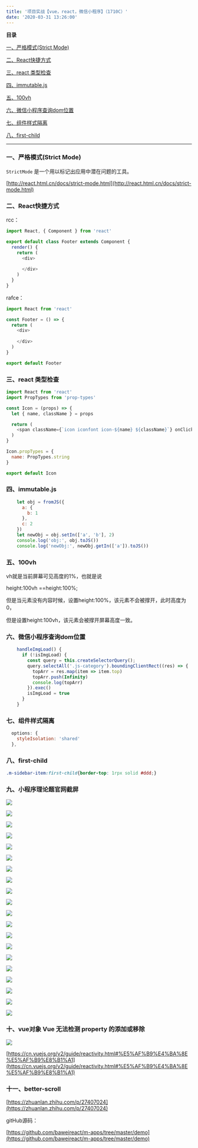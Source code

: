 ```yaml
---
title: '项目实战【vue，react，微信小程序】（1710C）'
date: '2020-03-31 13:26:00'
---   
```

**目录**

[一、严格模式(Strict Mode)](#%E4%B8%80%E3%80%81%E4%B8%A5%E6%A0%BC%E6%A8%A1%E5%BC%8F%28Strict%20Mode%29)

[二、React快捷方式](#%E4%BA%8C%E3%80%81React%E5%BF%AB%E6%8D%B7%E6%96%B9%E5%BC%8F)

[三、react 类型检查](#%E4%B8%89%E3%80%81react%20%E7%B1%BB%E5%9E%8B%E6%A3%80%E6%9F%A5)

[四、immutable.js](#%E5%9B%9B%E3%80%81immutable.js)

[五、100vh](#%E4%BA%94%E3%80%81100vh)

[六、微信小程序查询dom位置](#%E5%85%AD%E3%80%81%E5%BE%AE%E4%BF%A1%E5%B0%8F%E7%A8%8B%E5%BA%8F%E6%9F%A5%E8%AF%A2dom%E4%BD%8D%E7%BD%AE)

[七、组件样式隔离](#%E4%B8%83%E3%80%81%E7%BB%84%E4%BB%B6%E6%A0%B7%E5%BC%8F%E9%9A%94%E7%A6%BB)

[八、first-child](#%E5%85%AB%E3%80%81first-child)

---

### 一、严格模式(Strict Mode)

`StrictMode` 是一个用以标记出应用中潜在问题的工具。

[http://react.html.cn/docs/strict-mode.html](http://react.html.cn/docs/strict-mode.html)

### 二、React快捷方式

rcc：

```javascript
import React, { Component } from 'react'

export default class Footer extends Component {
  render() {
    return (
      <div>
        
      </div>
    )
  }
}
```

rafce：

```javascript
import React from 'react'

const Footer = () => {
  return (
    <div>
      
    </div>
  )
}

export default Footer
```

### 三、react 类型检查

```javascript
import React from 'react'
import PropTypes from 'prop-types'

const Icon = (props) => {
  let { name, className } = props

  return (
    <span className={`icon iconfont icon-${name} ${className}`} onClick={props.onClick} ></span>
  )
}

Icon.propTypes = {
  name: PropTypes.string
}

export default Icon
```

### 四、immutable.js

```javascript
    let obj = fromJS({
      a: {
        b: 1
      },
      c: 2
    })
    let newObj = obj.setIn(['a', 'b'], 2)
    console.log('obj:', obj.toJS())
    console.log('newObj:', newObj.getIn(['a']).toJS())
```

### 五、100vh

vh就是当前屏幕可见高度的1%，也就是说

height:100vh ==height:100%;

但是当元素没有内容时候，设置height:100%，该元素不会被撑开，此时高度为0，

但是设置height:100vh，该元素会被撑开屏幕高度一致。

### 六、微信小程序查询dom位置

```javascript
    handleImgLoad() {
      if (!isImgLoad) {
        const query = this.createSelectorQuery();
        query.selectAll('.js-category').boundingClientRect((res) => {
          topArr = res.map(item => item.top)
          topArr.push(Infinity)
          console.log(topArr)
        }).exec()
        isImgLoad = true
      }
    }
```

### 七、组件样式隔离

```javascript
  options: {
    styleIsolation: 'shared'
  },
```

### 八、first-child

```css
.m-sidebar-item:first-child{border-top: 1rpx solid #ddd;}
```

### 九、小程序理论题官网截屏

![](https://img-blog.csdnimg.cn/2020041009312019.png?x-oss-processimage/watermark,type_ZmFuZ3poZW5naGVpdGk,shadow_10,text_aHR0cHM6Ly9ibG9nLmNzZG4ubmV0L3h1dG9uZ2Jhbw,size_16,color_FFFFFF,t_70)

![](https://img-blog.csdnimg.cn/20200410093133242.png?x-oss-processimage/watermark,type_ZmFuZ3poZW5naGVpdGk,shadow_10,text_aHR0cHM6Ly9ibG9nLmNzZG4ubmV0L3h1dG9uZ2Jhbw,size_16,color_FFFFFF,t_70)

![](https://img-blog.csdnimg.cn/20200410093151299.png?x-oss-processimage/watermark,type_ZmFuZ3poZW5naGVpdGk,shadow_10,text_aHR0cHM6Ly9ibG9nLmNzZG4ubmV0L3h1dG9uZ2Jhbw,size_16,color_FFFFFF,t_70)

![](https://img-blog.csdnimg.cn/20200410100249129.png?x-oss-processimage/watermark,type_ZmFuZ3poZW5naGVpdGk,shadow_10,text_aHR0cHM6Ly9ibG9nLmNzZG4ubmV0L3h1dG9uZ2Jhbw,size_16,color_FFFFFF,t_70)

![](https://img-blog.csdnimg.cn/20200410100314991.png?x-oss-processimage/watermark,type_ZmFuZ3poZW5naGVpdGk,shadow_10,text_aHR0cHM6Ly9ibG9nLmNzZG4ubmV0L3h1dG9uZ2Jhbw,size_16,color_FFFFFF,t_70)

![](https://img-blog.csdnimg.cn/20200410100327164.png?x-oss-processimage/watermark,type_ZmFuZ3poZW5naGVpdGk,shadow_10,text_aHR0cHM6Ly9ibG9nLmNzZG4ubmV0L3h1dG9uZ2Jhbw,size_16,color_FFFFFF,t_70)

![](https://img-blog.csdnimg.cn/2020041010034045.png?x-oss-processimage/watermark,type_ZmFuZ3poZW5naGVpdGk,shadow_10,text_aHR0cHM6Ly9ibG9nLmNzZG4ubmV0L3h1dG9uZ2Jhbw,size_16,color_FFFFFF,t_70)

![](https://img-blog.csdnimg.cn/20200410100349984.png?x-oss-processimage/watermark,type_ZmFuZ3poZW5naGVpdGk,shadow_10,text_aHR0cHM6Ly9ibG9nLmNzZG4ubmV0L3h1dG9uZ2Jhbw,size_16,color_FFFFFF,t_70)

![](https://img-blog.csdnimg.cn/20200410100401559.png?x-oss-processimage/watermark,type_ZmFuZ3poZW5naGVpdGk,shadow_10,text_aHR0cHM6Ly9ibG9nLmNzZG4ubmV0L3h1dG9uZ2Jhbw,size_16,color_FFFFFF,t_70)

![](https://img-blog.csdnimg.cn/20200410103206913.png?x-oss-processimage/watermark,type_ZmFuZ3poZW5naGVpdGk,shadow_10,text_aHR0cHM6Ly9ibG9nLmNzZG4ubmV0L3h1dG9uZ2Jhbw,size_16,color_FFFFFF,t_70)

![](https://img-blog.csdnimg.cn/20200410103220532.png?x-oss-processimage/watermark,type_ZmFuZ3poZW5naGVpdGk,shadow_10,text_aHR0cHM6Ly9ibG9nLmNzZG4ubmV0L3h1dG9uZ2Jhbw,size_16,color_FFFFFF,t_70)

![](https://img-blog.csdnimg.cn/20200410103244591.png?x-oss-processimage/watermark,type_ZmFuZ3poZW5naGVpdGk,shadow_10,text_aHR0cHM6Ly9ibG9nLmNzZG4ubmV0L3h1dG9uZ2Jhbw,size_16,color_FFFFFF,t_70)

![](https://img-blog.csdnimg.cn/20200410103254190.png?x-oss-processimage/watermark,type_ZmFuZ3poZW5naGVpdGk,shadow_10,text_aHR0cHM6Ly9ibG9nLmNzZG4ubmV0L3h1dG9uZ2Jhbw,size_16,color_FFFFFF,t_70)

![](https://img-blog.csdnimg.cn/20200410103319432.png?x-oss-processimage/watermark,type_ZmFuZ3poZW5naGVpdGk,shadow_10,text_aHR0cHM6Ly9ibG9nLmNzZG4ubmV0L3h1dG9uZ2Jhbw,size_16,color_FFFFFF,t_70)

![](https://img-blog.csdnimg.cn/2020041010333083.png?x-oss-processimage/watermark,type_ZmFuZ3poZW5naGVpdGk,shadow_10,text_aHR0cHM6Ly9ibG9nLmNzZG4ubmV0L3h1dG9uZ2Jhbw,size_16,color_FFFFFF,t_70)

![](https://img-blog.csdnimg.cn/20200410103339967.png?x-oss-processimage/watermark,type_ZmFuZ3poZW5naGVpdGk,shadow_10,text_aHR0cHM6Ly9ibG9nLmNzZG4ubmV0L3h1dG9uZ2Jhbw,size_16,color_FFFFFF,t_70)

![](https://img-blog.csdnimg.cn/20200410103350932.png?x-oss-processimage/watermark,type_ZmFuZ3poZW5naGVpdGk,shadow_10,text_aHR0cHM6Ly9ibG9nLmNzZG4ubmV0L3h1dG9uZ2Jhbw,size_16,color_FFFFFF,t_70)

![](https://img-blog.csdnimg.cn/20200410103402961.png?x-oss-processimage/watermark,type_ZmFuZ3poZW5naGVpdGk,shadow_10,text_aHR0cHM6Ly9ibG9nLmNzZG4ubmV0L3h1dG9uZ2Jhbw,size_16,color_FFFFFF,t_70)

![](https://img-blog.csdnimg.cn/20200410103415484.png?x-oss-processimage/watermark,type_ZmFuZ3poZW5naGVpdGk,shadow_10,text_aHR0cHM6Ly9ibG9nLmNzZG4ubmV0L3h1dG9uZ2Jhbw,size_16,color_FFFFFF,t_70)

![](https://img-blog.csdnimg.cn/20200410103429494.png?x-oss-processimage/watermark,type_ZmFuZ3poZW5naGVpdGk,shadow_10,text_aHR0cHM6Ly9ibG9nLmNzZG4ubmV0L3h1dG9uZ2Jhbw,size_16,color_FFFFFF,t_70)

### 十、vue对象 Vue 无法检测 property 的添加或移除

![](https://img-blog.csdnimg.cn/20200413083238273.png?x-oss-processimage/watermark,type_ZmFuZ3poZW5naGVpdGk,shadow_10,text_aHR0cHM6Ly9ibG9nLmNzZG4ubmV0L3h1dG9uZ2Jhbw,size_16,color_FFFFFF,t_70)

[https://cn.vuejs.org/v2/guide/reactivity.html#%E5%AF%B9%E4%BA%8E%E5%AF%B9%E8%B1%A1](https://cn.vuejs.org/v2/guide/reactivity.html#%E5%AF%B9%E4%BA%8E%E5%AF%B9%E8%B1%A1)

### 十一、better-scroll

[https://zhuanlan.zhihu.com/p/27407024](https://zhuanlan.zhihu.com/p/27407024)

gitHub源码：

[https://github.com/baweireact/m-apps/tree/master/demo](https://github.com/baweireact/m-apps/tree/master/demo)
